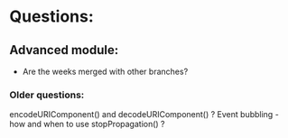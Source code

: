 # Questions:  

## Advanced module:

- Are the weeks merged with other branches?

### Older questions:

encodeURIComponent() and decodeURIComponent() ?
Event bubbling - how and when to use stopPropagation() ?